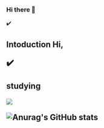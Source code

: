 ### Hi there 👋

<!--
**sesam-me/sesam-me** is a ✨ _special_ ✨ repository because its `README.md` (this file) appears on your GitHub profile.

Here are some ideas to get you started:

- 🔭 I’m currently working on ...
- 🌱 I’m currently learning ...
- 👯 I’m looking to collaborate on ...
- 🤔 I’m looking for help with ...
- 💬 Ask me about ...
- 📫 How to reach me: ...
- 😄 Pronouns: ...
- ⚡ Fun fact: ...
-->


:heavy_check_mark: <h2> Intoduction
Hi,

:heavy_check_mark: <h2>studying

<img src="https://img.shields.io/badge/Java-004088?style=flat&logo=&logoColor=white"/>

![Anurag's GitHub stats](https://github-readme-stats.vercel.app/api?username=sesam-me&show_icons=true)
